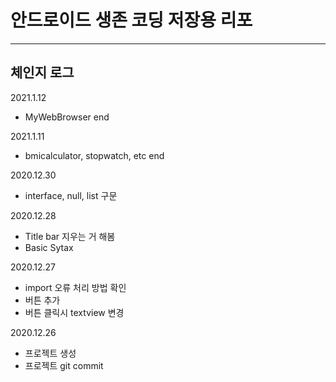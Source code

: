 # 안드로이드 생존 코딩 저장용 리포
-------------------------------------
## 체인지 로그
2021.1.12
- MyWebBrowser end

2021.1.11
- bmicalculator, stopwatch, etc end

2020.12.30
- interface, null, list 구문

2020.12.28
- Title bar 지우는 거 해봄
- Basic Sytax
  
2020.12.27
 - import 오류 처리 방법 확인
 - 버튼 추가
 - 버튼 클릭시 textview 변경
  
2020.12.26
 - 프로젝트 생성
 - 프로젝트 git commit